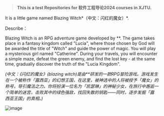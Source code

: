 > **This is a test Repositories for 软件工程导论2024 courses in XJTU.**

It is a little game named Blazing Witch*（中文：闪红的魔女）*.

Describe：

Blazing Witch is an RPG adventure game developed by **. The game takes place in a fantasy kingdom called "Lucia", where those chosen by God will be awarded the title of "Witch" and guide the power of magic. You will play a mysterious girl named "Catherine". During your travels, you will encounter a simple maze, defeat the green enemy, and find the lost key - at the same time, gradually discover the truth of the "Lucia Kingdom".

*(中文：《闪红的魔女》(blazing witch)是由**研发的一款RPG冒险游戏。游戏发生在一个被称作「露西亚」的幻想王国，在这里，被神选中的人将被授予「魔女」的称号，导引魔法之力。你将扮演一位名为「凯瑟琳」的神秘少女，在旅行中邂逅一个简单的迷宫，击败其中的绿色强敌，找回失散的钥匙——同时，逐步发掘「露西亚王国」的真相。)*

![image](https://github.com/nvfku/Blazing-Witch/releases/download/develop-version/describe.png)
